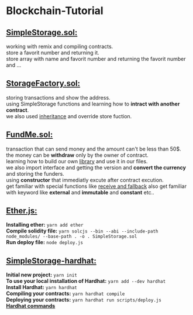 # Blockchain-Tutorial

## <a href='https://github.com/ElahiAli/Blockchain-Tutorial/blob/master/Blockchain_js/SimpleStorage.sol'>SimpleStorage.sol:</a>

working with remix and compiling contracts.<br/>
store a favorit number and returning it.<br/>
store array with name and favorit number and returning the favorit number and ...

## <a href='https://github.com/ElahiAli/Blockchain-Tutorial/blob/master/Blockchain_js/StorageFactory.sol'>StorageFactory.sol:</a>

storing transactions and show the address.<br/>
using SimpleStorage functions and learning how to <strong>intract with another contract</strong>.<br/>
we also used <a href='https://github.com/ElahiAli/Blockchain-Tutorial/blob/master/Blockchain_js/ExtraStorage.sol'>inheritance</a> and override store fuction.<br/>

## <a href='https://github.com/ElahiAli/Blockchain-Tutorial/blob/master/Blockchain_js/FundMe.sol'>FundMe.sol:</a>

transaction that can send money and the amount can't be less than 50$.<br/>
the money can be <strong>withdraw</strong> only by the owner of contract.<br/>
learning how to build our own <a href='https://github.com/ElahiAli/Blockchain-Tutorial/blob/master/Blockchain_js/PriceConverter.sol'>library</a> and use it in our files.<br/>
we also import interface and getting the version and <strong>convert the currency</strong> and storing the funders.<br/>
using <strong>constructor</strong> that immediatly excute after contract excution.<br/>
get familiar with special functions like <a href='https://github.com/ElahiAli/Blockchain-Tutorial/blob/master/Blockchain_js/FallbackExample.sol'>receive and fallback</a>
also get familiar with keyword like <strong>external</strong> and <strong>immutable</strong> and <strong>constant</strong> etc..

## <a href="https://github.com/ElahiAli/Blockchain-Tutorial/tree/master/Blockchain_js/hh-fcc/ethers-simple-storage">Ether.js:</a>

**Installing ether:** `yarn add ether`<br/>
**Compile solidity file:** `yarn solcjs --bin --abi --include-path node_modules/ --base-path . -o . SimpleStorage.sol`<br/>
**Run deploy file:** `node deploy.js`<br/>

## <a href="https://github.com/ElahiAli/Blockchain-Tutorial/tree/master/Blockchain_js/hh-fcc/hardhat-simple-storage">SimpleStorage-hardhat:</a>

**Initial new project:** `yarn init`<br/>
**To use your local installation of Hardhat:** `yarn add --dev hardhat`<br/>
**Install Hardhat:** `yarn hardhat`<br/>
**Compiling your contracts:** `yarn hardhat compile`<br/>
**Deploying your contracts:** `yarn hardhat run scripts/deploy.js`<br/>
**<a href="https://github.com/ElahiAli/Blockchain-Tutorial/blob/master/Blockchain_js/hh-fcc/hardhat-simple-storage/README.md">Hardhat commands</a>**
